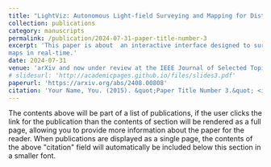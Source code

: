 ```yaml
---
title: "LightViz: Autonomous Light-field Surveying and Mapping for Distributed Light Pollution Monitoring"
collection: publications
category: manuscripts
permalink: /publication/2024-07-31-paper-title-number-3
excerpt: 'This paper is about  an interactive interface designed to survey, simulate, and visualize light-fields and light pollution
maps in real-time.'
date: 2024-07-31
venue: 'arXiv and now under review at the IEEE Journal of Selected Topics in Applied Earth Observations and Remote Sensing (JSTARS)'
# slidesurl: 'http://academicpages.github.io/files/slides3.pdf'
paperurl: 'https://arxiv.org/abs/2408.00808'
citation: 'Your Name, You. (2015). &quot;Paper Title Number 3.&quot; <i>Journal 1</i>. 1(3).'
---
```


The contents above will be part of a list of publications, if the user clicks the link for the publication than the contents of section will be rendered as a full page, allowing you to provide more information about the paper for the reader. When publications are displayed as a single page, the contents of the above "citation" field will automatically be included below this section in a smaller font.